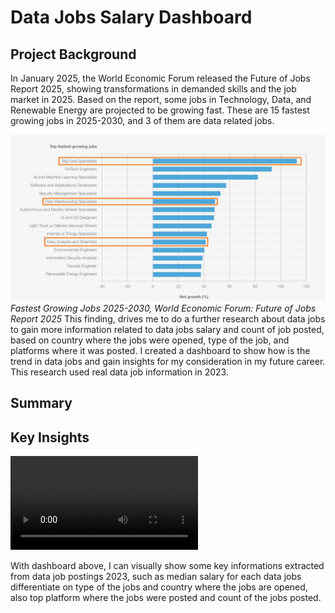 # Data Jobs Salary Dashboard #

## Project Background ##
In January 2025, the World Economic Forum released the Future of Jobs Report 2025, showing transformations in demanded skills and the job market in 2025. Based on the report, some jobs in Technology, Data, and Renewable Energy are projected to be growing fast. These are 15 fastest growing jobs in 2025-2030, and 3 of them are data related jobs.

![Fastest Growing Jobs 2025-2030](https://github.com/Dwisetiyawan/Salary-Dashboard-Project/blob/main/Documentation/WEF%20Report.jpg)
*Fastest Growing Jobs 2025-2030, World Economic Forum: Future of Jobs Report 2025*
This finding, drives me to do a further research about data jobs to gain more information related to data jobs salary and count of job posted, based on country where the jobs were opened, type of the job, and platforms where it was posted. I created a dashboard to show how is the trend in data jobs and gain insights for my consideration in my future career. This research used real data job information in 2023. 

## Summary ##


## Key Insights ##

![Salary Dashboard](https://github.com/Dwisetiyawan/Salary-Dashboard-Project/blob/main/Documentation/Salary%20Dashboard%20Project.mp4)

With dashboard above, I can visually show some key informations extracted from data job postings 2023, such as median salary for each data jobs differentiate on type of the jobs and country where the jobs are opened, also top platform where the jobs were posted and count of the jobs posted.



